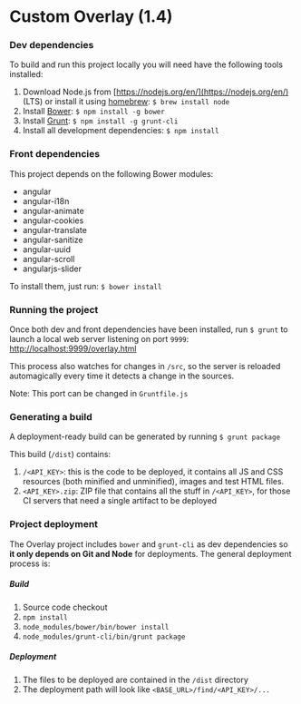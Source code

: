 # Custom Overlay (1.4)


### Dev dependencies

To build and run this project locally you will need have the following tools installed:

1. Download Node.js from [https://nodejs.org/en/](https://nodejs.org/en/) (LTS) or install it using [homebrew](https://brew.sh/): `$ brew install node`
2. Install [Bower](https://bower.io/): `$ npm install -g bower`
3. Install [Grunt](https://gruntjs.com/): `$ npm install -g grunt-cli`
4. Install all development dependencies: `$ npm install`


### Front dependencies

This project depends on the following Bower modules:

- angular
- angular-i18n
- angular-animate
- angular-cookies
- angular-translate
- angular-sanitize
- angular-uuid
- angular-scroll
- angularjs-slider

To install them, just run: `$ bower install`


### Running the project

Once both dev and front dependencies have been installed, run `$ grunt` to launch a local web server listening on port `9999`: [http://localhost:9999/overlay.html](http://localhost:9999/overlay.html)

This process also watches for changes in `/src`, so the server is reloaded automagically every time it detects a change in the sources.

Note: This port can be changed in `Gruntfile.js`


### Generating a build

A deployment-ready build can be generated by running `$ grunt package`

This build (`/dist`) contains:

1. `/<API_KEY>`: this is the code to be deployed, it contains all JS and CSS resources (both minified and unminified), images and test HTML files.
2. `<API_KEY>.zip`: ZIP file that contains all the stuff in `/<API_KEY>`, for those CI servers that need a single artifact to be deployed


### Project deployment

The Overlay project includes `bower` and `grunt-cli` as dev dependencies so **it only depends on Git and Node** for deployments. The general deployment process is:

##### Build

1. Source code checkout
2. `npm install`
3. `node_modules/bower/bin/bower install`
4. `node_modules/grunt-cli/bin/grunt package`

##### Deployment

1. The files to be deployed are contained in the `/dist` directory
2. The deployment path will look like `<BASE_URL>/find/<API_KEY>/...`
